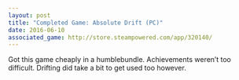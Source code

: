 ```yaml
---
layout: post
title: "Completed Game: Absolute Drift (PC)"
date: 2016-06-10
associated_game: http://store.steampowered.com/app/320140/
---
```


Got this game cheaply in a humblebundle.
Achievements weren’t too difficult. Drifting did take a bit to get used too however.